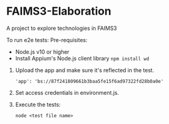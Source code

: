 # FAIMS3-Elaboration
A project to explore technologies in FAIMS3 

To run e2e tests:
Pre-requisites:
- Node.js v10 or higher
- Install Appium's Node.js client library 
  `npm install wd`
    
1. Upload the app and make sure it's reflected in the test.

    `'app': 'bs://87f241809661b3baa5fe15f6ad97322fd28b0a0e'`
    
2. Set access credentials in environment.js.

3. Execute the tests:

   `node <test file name>`


